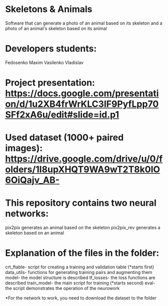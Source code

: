 # Skeletons & Animals

Software that can generate a photo of an animal based on its skeleton and a photo of an animal's skeleton based on its animal

# Developers students: 
Fedosenko Maxim
Vasilenko Vladislav

# Project presentation: https://docs.google.com/presentation/d/1u2XB4frWrKLC3IF9PyfLpp70SFf2xA6u/edit#slide=id.p1
# Used dataset (1000+ paired images): https://drive.google.com/drive/u/0/folders/1I8upXHQT9WA9wT2T8k0IO6OiQajv_AB-

# This repository contains two neural networks:
pix2pix generates an animal based on the skeleton
pix2pix_rev generates a skeleton based on an animal

# Explanation of the files in the folder:
crt_ftable- script for creating a training and validation table (*starts first)
data_utils- functions for generating training pairs and augmenting them
model- the model structure is described
tf_losses- the loss functions are described
train_model- the main script for training (*starts second)
eval- the script demonstrates the operation of the neurowork

*For the network to work, you need to download the dataset to the folder

